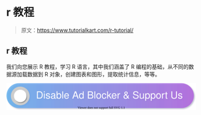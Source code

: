 # r 教程

> 原文：<https://www.tutorialkart.com/r-tutorial/>

## r 教程

我们向您展示 R 教程，学习 R 语言，其中我们涵盖了 R 编程的基础，从不同的数据源加载数据到 R 对象，创建图表和图形，提取统计信息，等等。

[![](img/925da31b32d6bc3827932f6c8afb11bb.png)](https://www.tutorialkart.com/)